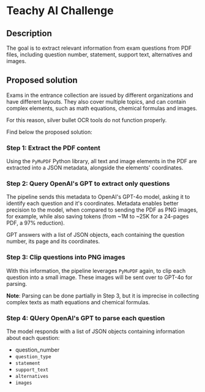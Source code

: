 # Teachy AI Challenge

## Description

The goal is to extract relevant information from exam questions from PDF files,
including question number, statement, support text, alternatives and images.

## Proposed solution

Exams in the entrance collection are issued by different organizations and have
different layouts. They also cover multiple topics, and can contain complex
elements, such as math equations, chemical formulas and images.

For this reason, silver bullet OCR tools do not function properly.

Find below the proposed solution:

### Step 1: Extract the PDF content

Using the `PyMuPDF` Python library, all text and image elements in the PDF are
extracted into a JSON metadata, alongside the elements' coordinates.

### Step 2: Query OpenAI's GPT to extract only questions

The pipeline sends this metadata to OpenAI's GPT-4o model, asking it to
identify each question and it's coordinates. Metadata enables better precision
to the model, when compared to sending the PDF as PNG images, for example,
while also saving tokens (from ~1M to ~25K for a 24-pages PDF, a 97%
reduction).

GPT answers with a list of JSON objects, each containing the question number,
its page and its coordinates.

### Step 3: Clip questions into PNG images

With this information, the pipeline leverages `PyMuPDF` again, to clip each
question into a small image. These images will be sent over to GPT-4o for
parsing.

**Note**: Parsing can be done partially in Step 3, but it is imprecise in
collecting complex texts as math equations and chemical formulas.


### Step 4: QUery OpenAI's GPT to parse each question

The model responds with a list of JSON objects containing information about
each question:

- question_number
- `question_type`
- `statement`
- `support_text`
- `alternatives`
- `images`
